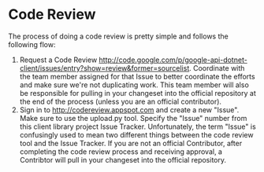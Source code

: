 # Code Review #

The process of doing a code review is pretty simple and follows the following flow:

  1. Request a Code Review http://code.google.com/p/google-api-dotnet-client/issues/entry?show=review&former=sourcelist. Coordinate with the team member assigned for that Issue to better coordinate the efforts and make sure we're not duplicating work. This team member will also be responsible for pulling in your changeset into the official repository at the end of the process (unless you are an official contributor).
  1. Sign in to http://codereview.appspot.com and create a new "Issue". Make sure to use the upload.py tool. Specify the "Issue" number from this client library project Issue Tracker. Unfortunately, the term "Issue" is confusingly used to mean two different things between the code review tool and the Issue Tracker.
If you are not an official Contributor, after completing the code review process and receiving approval, a Contribtor will pull in your changeset into the official repository.